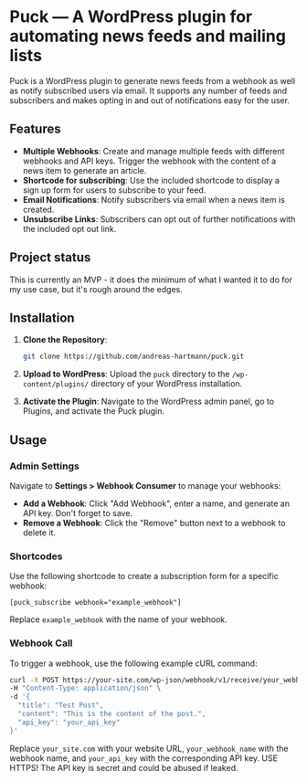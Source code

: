 # Puck — A WordPress plugin for automating news feeds and mailing lists

Puck is a WordPress plugin to generate news feeds from a webhook as well as notify subscribed users via email. It supports any number of feeds and subscribers and makes opting in and out of notifications easy for the user.

## Features

- **Multiple Webhooks**: Create and manage multiple feeds with different webhooks and API keys. Trigger the webhook with the content of a news item to generate an article.
- **Shortcode for subscribing**: Use the included shortcode to display a sign up form for users to subscribe to your feed.
- **Email Notifications**: Notify subscribers via email when a news item is created.
- **Unsubscribe Links**: Subscribers can opt out of further notifications with the included opt out link.

## Project status

This is currently an MVP - it does the minimum of what I wanted it to do for my use case, but it's rough around the edges.

## Installation

1. **Clone the Repository**:
    ```sh
    git clone https://github.com/andreas-hartmann/puck.git
    ```
2. **Upload to WordPress**:
    Upload the `puck` directory to the `/wp-content/plugins/` directory of your WordPress installation.

3. **Activate the Plugin**:
    Navigate to the WordPress admin panel, go to Plugins, and activate the Puck plugin.

## Usage

### Admin Settings
Navigate to **Settings > Webhook Consumer** to manage your webhooks:

- **Add a Webhook**: Click "Add Webhook", enter a name, and generate an API key. Don't forget to save.
- **Remove a Webhook**: Click the "Remove" button next to a webhook to delete it.

### Shortcodes
Use the following shortcode to create a subscription form for a specific webhook:
```shortcode
[puck_subscribe webhook="example_webhook"]
```
Replace `example_webhook` with the name of your webhook.

### Webhook Call
To trigger a webhook, use the following example cURL command:
```sh
curl -X POST https://your-site.com/wp-json/webhook/v1/receive/your_webhook_name/ \
-H "Content-Type: application/json" \
-d '{
  "title": "Test Post",
  "content": "This is the content of the post.",
  "api_key": "your_api_key"
}'
```
Replace `your_site.com` with your website URL, `your_webhook_name` with the webhook name, and `your_api_key` with the corresponding API key.
USE HTTPS! The API key is secret and could be abused if leaked.
